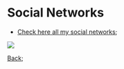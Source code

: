 # Social Networks

- [Check here all my social networks](https://github.com/resite.link/MeiaGaspea);

<a href="https://www.exophase.com/user/MeiaGaspea/"><img src="https://card.exophase.com/2/0/105277.png?1626081942"></a>

[Back](./Readme.md);
